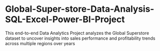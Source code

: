 # Global-Super-store-Data-Analysis-SQL-Excel-Power-BI-Project
This end-to-end Data Analytics Project analyzes the Global Superstore dataset to uncover insights into sales performance and profitability trends across multiple regions over years
